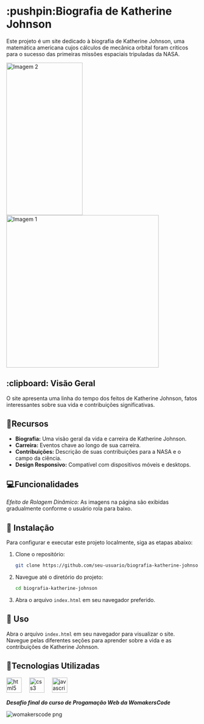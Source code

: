 <h1>:pushpin:Biografia de Katherine Johnson</h1>

Este projeto é um site dedicado à biografia de Katherine Johnson, uma matemática americana cujos cálculos de mecânica orbital foram críticos para o sucesso das primeiras missões espaciais tripuladas da NASA. 

<div align="left">
  <img src= "https://github.com/user-attachments/assets/40b02b2c-6259-44ae-ba74-45ddc8cc9233" alt="Imagem 2" style="width: 200px; height: 400px;">
  <img src="https://github.com/user-attachments/assets/a33ce173-cbdf-4eea-b960-25dd291ee196" alt="Imagem 1" style="width: 400px; height: 400px;">

<h2> :clipboard: Visão Geral</h2>

O site apresenta uma linha do tempo dos feitos de Katherine Johnson, fatos interessantes sobre sua vida e contribuições significativas.

## :floppy_disk:Recursos

- **Biografia:** Uma visão geral da vida e carreira de Katherine Johnson.
- **Carreira:** Eventos chave ao longo de sua  carreira.
- **Contribuições:** Descrição de suas contribuições para a NASA e o campo da ciência.
- **Design Responsivo:** Compatível com dispositivos móveis e desktops.

## :computer:Funcionalidades 
*Efeito de Rolagem Dinâmico:* As imagens na página são exibidas gradualmente conforme o usuário rola para baixo.

## :key: Instalação

Para configurar e executar este projeto localmente, siga as etapas abaixo:

1. Clone o repositório:
    ```bash
    git clone https://github.com/seu-usuario/biografia-katherine-johnson.git
    ```

2. Navegue até o diretório do projeto:
    ```bash
    cd biografia-katherine-johnson
    ```

3. Abra o arquivo `index.html` em seu navegador preferido.

## :dart: Uso

Abra o arquivo `index.html` em seu navegador para visualizar o site. Navegue pelas diferentes seções para aprender sobre a vida e as contribuições de Katherine Johnson.

## :round_pushpin:Tecnologias Utilizadas

<div align="left">
  <img src="https://cdn.jsdelivr.net/gh/devicons/devicon/icons/html5/html5-original.svg" height="40" alt="html5 logo"  />
  <img width="12" />
  <img src="https://cdn.jsdelivr.net/gh/devicons/devicon/icons/css3/css3-original.svg" height="40" alt="css3 logo"  />
  <img width="12" />
  <img src="https://cdn.jsdelivr.net/gh/devicons/devicon/icons/javascript/javascript-original.svg" height="40" alt="javascript logo"  />
  <img width="12" />
</div>




***Desafio final do curso de Progamação Web da WomakersCode***

 ![womakerscode png](https://user-images.githubusercontent.com/120762309/236988835-4dbced79-34c8-4601-a9fe-59243a96241d.png)
